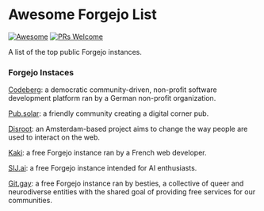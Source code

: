 # Awesome Forgejo List

[![Awesome](https://awesome.re/badge-flat2.svg)]() [![PRs Welcome](https://img.shields.io/badge/PRs-welcome-brightgreen.svg?style=flat-square)]()

A list of the top public Forgejo instances.

### Forgejo Instaces
[Codeberg](https://codeberg.org): a democratic community-driven, non-profit software development platform ran by a German non-profit organization.

[Pub.solar](https://git.pub.solar): a friendly community creating a digital corner pub.

[Disroot](https://git.disroot.org): an Amsterdam-based project aims to change the way people are used to interact on the web.

[Kaki](https://git.kaki87.net): a free Forgejo instance ran by a French web developer.

[SIJ.ai](https://sij.ai/): a free Forgejo instance intended for AI enthusiasts.

[Git.gay](https://git.gay/): a free Forgejo instance ran by besties, a collective of queer and neurodiverse entities with the shared goal of providing free services for our communities. 